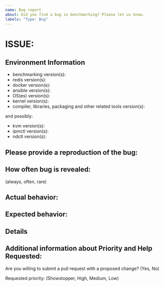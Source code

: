 ```yaml
---
name: Bug report
about: Did you find a bug in benchmarking? Please let us know.
labels: "Type: Bug"
---
```

<!--
Before creating new issue, ensure that similar issue wasn't already created
  * Search: https://github.com/pmem/benchmarking/issues

Note that if you do not provide enough information to reproduce the issue, we may not be able to take action on your report.
Remember this is just a minimal template. You can extend it with data you think may be useful.
-->

# ISSUE: <!-- fill the title of issue -->

## Environment Information

- benchmarking version(s):                                           <!-- fill this out -->
- redis version(s):                                                  <!-- fill this out -->
- docker version(s):                                                 <!-- fill this out -->
- ansible version(s):                                                <!-- fill this out -->
- OS(es) version(s):                                                 <!-- fill this out -->
- kernel version(s):                                                 <!-- fill this out -->
- compiler, libraries, packaging and other related tools version(s): <!-- fill this out -->

and possibly:
- kvm version(s):                                                    <!-- fill this out -->
- ipmctl version(s):                                                 <!-- fill this out -->
- ndctl version(s):                                                  <!-- fill this out -->
<!-- fill in also other useful environment data -->

## Please provide a reproduction of the bug:

<!-- fill this out -->

## How often bug is revealed:

(always, often, rare) <!-- pick one if possible -->
<!-- describe special circumstances -->

## Actual behavior:

<!-- fill this out -->

## Expected behavior:

<!-- fill this out -->

## Details

<!-- fill this out -->

## Additional information about Priority and Help Requested:

Are you willing to submit a pull request with a proposed change? (Yes, No)  <!-- check one if possible -->

Requested priority: (Showstopper, High, Medium, Low)                        <!-- check one if possible -->

